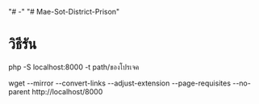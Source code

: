 "# -" 
"# Mae-Sot-District-Prison" 

# วิธีรัน
php -S localhost:8000 -t path/ของโปรเจค

wget --mirror --convert-links --adjust-extension --page-requisites --no-parent http://localhost/8000
